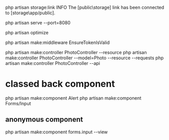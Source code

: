 php artisan storage:link
 INFO  The [public\storage] link has been connected to [storage\app/public].

php artisan serve --port=8080

php artisan optimize

php artisan make:middleware EnsureTokenIsValid

php artisan make:controller PhotoController --resource
php artisan make:controller PhotoController --model=Photo --resource --requests
php artisan make:controller PhotoController --api


# classed back component
php artisan make:component Alert
php artisan make:component Forms/Input
## anonymous component 
php artisan make:component forms.input --view
